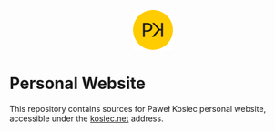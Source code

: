 
<p align="center">
 <img src="https://raw.githubusercontent.com/pkosiec/website/master/src/assets/logo.png" width="70">
</p>

# Personal Website

This repository contains sources for Paweł Kosiec personal website, accessible under the [kosiec.net](https://kosiec.net) address.
